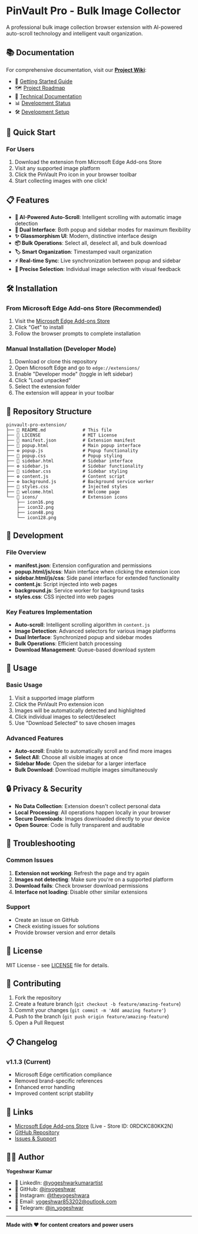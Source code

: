 # PinVault Pro - Bulk Image Collector

A professional bulk image collection browser extension with AI-powered auto-scroll technology and intelligent vault organization.

## 📚 Documentation

For comprehensive documentation, visit our **[Project Wiki](WIKI.md)**:
- 🚀 [Getting Started Guide](README.md#-quick-start)
- 🗺️ [Project Roadmap](ROADMAP.md)
- 🔧 [Technical Documentation](TECHNICAL.md)
- 📊 [Development Status](STATUS.md)
- 🛠️ [Development Setup](DEVELOPMENT.md)

## 🚀 Quick Start

### For Users
1. Download the extension from Microsoft Edge Add-ons Store
2. Visit any supported image platform
3. Click the PinVault Pro icon in your browser toolbar
4. Start collecting images with one click!

## 📋 Features

- **🤖 AI-Powered Auto-Scroll**: Intelligent scrolling with automatic image detection
- **🔄 Dual Interface**: Both popup and sidebar modes for maximum flexibility
- **✨ Glassmorphism UI**: Modern, distinctive interface design
- **📦 Bulk Operations**: Select all, deselect all, and bulk download
- **🏷️ Smart Organization**: Timestamped vault organization
- **⚡ Real-time Sync**: Live synchronization between popup and sidebar
- **🎯 Precise Selection**: Individual image selection with visual feedback

## 🛠️ Installation

### From Microsoft Edge Add-ons Store (Recommended)
1. Visit the [Microsoft Edge Add-ons Store](https://microsoftedge.microsoft.com/addons/detail/iijgkgkhgokhbajjppnnejepnmlakbgb)
2. Click "Get" to install
3. Follow the browser prompts to complete installation

### Manual Installation (Developer Mode)
1. Download or clone this repository
2. Open Microsoft Edge and go to `edge://extensions/`
3. Enable "Developer mode" (toggle in left sidebar)
4. Click "Load unpacked"
5. Select the extension folder
6. The extension will appear in your toolbar

## 📁 Repository Structure

```
pinvault-pro-extension/
├── 📄 README.md              # This file
├── 📄 LICENSE                # MIT License
├── 📄 manifest.json          # Extension manifest
├── 🎨 popup.html             # Main popup interface
├── ⚙️ popup.js               # Popup functionality
├── 🎨 popup.css              # Popup styling
├── 🎨 sidebar.html           # Sidebar interface
├── ⚙️ sidebar.js             # Sidebar functionality
├── 🎨 sidebar.css            # Sidebar styling
├── ⚙️ content.js             # Content script
├── ⚙️ background.js          # Background service worker
├── 🎨 styles.css             # Injected styles
├── 🎨 welcome.html           # Welcome page
└── 📁 icons/                 # Extension icons
    ├── icon16.png
    ├── icon32.png
    ├── icon48.png
    └── icon128.png
```

## 🔧 Development

### File Overview
- **manifest.json**: Extension configuration and permissions
- **popup.html/js/css**: Main interface when clicking the extension icon
- **sidebar.html/js/css**: Side panel interface for extended functionality
- **content.js**: Script injected into web pages
- **background.js**: Service worker for background tasks
- **styles.css**: CSS injected into web pages

### Key Features Implementation
- **Auto-scroll**: Intelligent scrolling algorithm in `content.js`
- **Image Detection**: Advanced selectors for various image platforms
- **Dual Interface**: Synchronized popup and sidebar modes
- **Bulk Operations**: Efficient batch processing
- **Download Management**: Queue-based download system

## 🎯 Usage

### Basic Usage
1. Visit a supported image platform
2. Click the PinVault Pro extension icon
3. Images will be automatically detected and highlighted
4. Click individual images to select/deselect
5. Use "Download Selected" to save chosen images

### Advanced Features
- **Auto-scroll**: Enable to automatically scroll and find more images
- **Select All**: Choose all visible images at once
- **Sidebar Mode**: Open the sidebar for a larger interface
- **Bulk Download**: Download multiple images simultaneously

## 🔒 Privacy & Security

- **No Data Collection**: Extension doesn't collect personal data
- **Local Processing**: All operations happen locally in your browser
- **Secure Downloads**: Images downloaded directly to your device
- **Open Source**: Code is fully transparent and auditable

## 🐛 Troubleshooting

### Common Issues
1. **Extension not working**: Refresh the page and try again
2. **Images not detecting**: Make sure you're on a supported platform
3. **Download fails**: Check browser download permissions
4. **Interface not loading**: Disable other similar extensions

### Support
- Create an issue on GitHub
- Check existing issues for solutions
- Provide browser version and error details

## 📝 License

MIT License - see [LICENSE](LICENSE) file for details.

## 🤝 Contributing

1. Fork the repository
2. Create a feature branch (`git checkout -b feature/amazing-feature`)
3. Commit your changes (`git commit -m 'Add amazing feature'`)
4. Push to the branch (`git push origin feature/amazing-feature`)
5. Open a Pull Request

## 📋 Changelog

### v1.1.3 (Current)
- Microsoft Edge certification compliance
- Removed brand-specific references
- Enhanced error handling
- Improved content script stability

## 🔗 Links

- [Microsoft Edge Add-ons Store](https://microsoftedge.microsoft.com/addons/detail/iijgkgkhgokhbajjppnnejepnmlakbgb) (Live - Store ID: 0RDCKC80KK2N)
- [GitHub Repository](https://github.com/inyogeshwar/pinvault-pro-extension)
- [Issues & Support](https://github.com/inyogeshwar/pinvault-pro-extension/issues)

## 👨‍💻 Author

**Yogeshwar Kumar**
- 💼 LinkedIn: [@yogeshwarkumarartist](https://linkedin.com/in/yogeshwarkumarartist)
- 🐙 GitHub: [@inyogeshwar](https://github.com/inyogeshwar)
- 📸 Instagram: [@theyogeshwara](https://instagram.com/theyogeshwara)
- 📧 Email: [yogeshwar853202@outlook.com](mailto:yogeshwar853202@outlook.com)
- 💬 Telegram: [@in_yogeshwar](https://t.me/in_yogeshwar)

---

**Made with ❤️ for content creators and power users**
